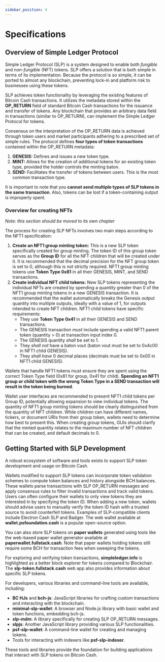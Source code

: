 ```yaml
---
sidebar_position: 4
---
```


# Specifications

## Overview of Simple Ledger Protocol

Simple Ledger Protocol (SLP) is a system designed to enable both *fungible* and *non-fungible* (NFT) tokens. SLP offers a solution that is both simple in terms of its implementation. Because the protocol is so simple, it can be ported to almost any blockchain, preventing lock-in and platform risk to businesses using these tokens.

SLP achieves token functionality by leveraging the existing features of Bitcoin Cash transactions. It utilizes the metadata stored within the **OP_RETURN** field of standard Bitcoin Cash transactions for the issuance and transfer of tokens. Any blockchain that provides an arbitrary data field in transactions (similar to OP_RETURN), can implement the Simple Ledger Protocol for tokens.

Consensus on the interpretation of the OP_RETURN data is achieved through token users and market participants adhering to a prescribed set of simple rules. The protocol defines **four types of token transactions** contained within the OP_RETURN metadata:
1.  **GENESIS:** Defines and issues a new token type.
2.  **MINT:** Allows for the creation of additional tokens for an existing token type, provided the holder controls the minting baton.
3.  **SEND:** Facilitates the transfer of tokens between users. This is the most common transaction type.

It is important to note that you **cannot send multiple types of SLP tokens in the same transaction**. Also, tokens can be lost if a token-containing output is improperly spent.

### Overview for creating NFTs

*Note: this section should be moved to its own chapter*

The process for creating SLP NFTs involves two main steps according to the NFT1 specification:
1.  **Create an NFT1 group minting token:** This is a new SLP token specifically created for group minting. The token ID of this group token serves as the **Group ID** for all the NFT children that will be created under it. It is recommended that the decimal precision for the NFT group token is set to 0, although this is not strictly required. NFT1 group minting tokens use **Token Type 0x81** in all their GENESIS, MINT, and SEND transactions.
2.  **Create individual NFT child tokens:** New SLP tokens representing the individual NFTs are created by spending a quantity greater than 0 of the NFT1 group minting tokens in a new GENESIS transaction. It is recommended that the wallet automatically breaks the Genesis output quantity into multiple outputs, ideally with a value of 1, for outputs intended to create NFT children. NFT1 child tokens have specific requirements:
    *   They use **Token Type 0x41** in all their GENESIS and SEND transactions.
    *   The GENESIS transaction *must* include spending a valid NFT1 parent token (quantity > 0) at transaction input index 0.
    *   The GENESIS quantity *shall* be set to 1.
    *   They *shall not* have a baton vout (baton vout must be set to 0x4c00 in NFT1 child GENESIS).
    *   They *shall have* 0 decimal places (decimals must be set to 0x00 in NFT1 child GENESIS).

Wallets that handle NFT1 tokens must ensure they are spent using the correct Token Type field (0x81 for group, 0x41 for child). **Spending an NFT1 group or child token with the wrong Token Type in a SEND transaction will result in the token being burned**.

Wallet user interfaces are recommended to present NFT1 child tokens per Group ID, potentially allowing expansion to view individual tokens. The quantity of NFT1 group minting tokens should be clearly distinguished from the quantity of NFT children. While children can have different names, tickers, or document URIs from their group token, wallets need to determine how best to present this. When creating group tokens, GUIs should clarify that the minted quantity relates to the maximum number of NFT children that can be created, and default decimals to 0.




## Getting Started with SLP Development

A robust ecosystem of software and tools exists to support SLP token development and usage on Bitcoin Cash.

Wallets modified to support SLP tokens can incorporate token validation schemes to compute token balances and history alongside BCH balances. These wallets parse transactions with SLP OP_RETURN messages and apply consensus rules to filter invalid transactions and track valid tokens. Users can often configure their wallets to only view tokens they are interested in by specifying the token ID. When adding a new token, wallets should advise users to manually verify the token ID hash with a trusted source to avoid counterfeit tokens. Examples of SLP-compatible clients include Electron Cash SLP and Badger. The web wallet available at **wallet.psfoundation.cash** is a popular open-source option.

You can also store SLP tokens on **paper wallets** generated using tools like the web-based paper wallet generator available at **paperwallet.fullstack.cash**. Note that paper wallets holding tokens still require some BCH for transaction fees when sweeping the tokens.

For exploring and verifying token transactions, **simpleledger.info** is highlighted as a better block explorer for tokens compared to Blockchair. The **slp-token.fullstack.cash** web app also provides information about specific SLP tokens.

For developers, various libraries and command-line tools are available, including:
*   **BC HJs** and **bch-js**: JavaScript libraries for crafting custom transactions and interacting with the blockchain.
*   **minimal-slp-wallet**: A browser and Node.js library with basic wallet and token functions, embedding bch-js.
*   **slp-mdm**: A library specifically for creating SLP OP_RETURN messages.
*   **slpjs**: Another JavaScript library providing various SLP functionalities.
*   **psf-slp-wallet**: A command-line wallet for creating and managing tokens.
*   Tools for interacting with indexers like **psf-slp-indexer**.

These tools and libraries provide the foundation for building applications that interact with SLP tokens on Bitcoin Cash.
